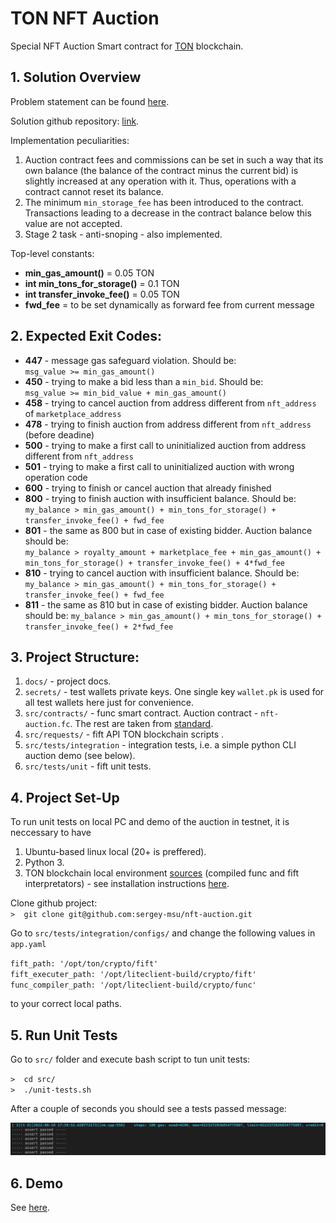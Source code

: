 # TON NFT Auction
Special NFT Auction Smart contract for [TON](https://ton.org/) blockchain.

## 1. Solution Overview

Problem statement can be found [here](https://telegra.ph/TON-NFT-Auction-Contract-Product--Technical-Requirements-06-03).

Solution github repository: [link](https://github.com/sergey-msu/nft-auction).

Implementation peculiarities:

1. Auction contract fees and commissions can be set in such a way that its own balance (the balance of the contract minus the current bid) is slightly increased at any operation with it. Thus, operations with a contract cannot reset its balance.
2. The minimum ``min_storage_fee`` has been introduced to the contract. Transactions leading to a decrease in the contract balance below this value are not accepted.
3. Stage 2 task - anti-snoping - also implemented.

Top-level constants:

- **min_gas_amount()** = 0.05 TON
- **int min_tons_for_storage()** = 0.1 TON
- **int transfer_invoke_fee()** = 0.05 TON
- **fwd_fee** = to be set dynamically as forward fee from current message

## 2. Expected Exit Codes:

- **447** - message gas safeguard violation. Should be:\
``msg_value >= min_gas_amount()``
- **450** - trying to make a bid less than a ``min_bid``. Should be:\
``msg_value >= min_bid_value + min_gas_amount()``
- **458** - trying to cancel auction from address different from ``nft_address`` of ``marketplace_address``
- **478** - trying to finish auction from address different from ``nft_address`` (before deadine)
- **500** - trying to make a first call to uninitialized auction from address different from ``nft_address``
- **501** - trying to make a first call to uninitialized auction with wrong operation code
- **600** - trying to finish or cancel auction that already finished
- **800** - trying to finish auction with insufficient balance. Should be:\
``my_balance > min_gas_amount() + min_tons_for_storage() + transfer_invoke_fee() + fwd_fee``
- **801** - the same as 800 but in case of existing bidder. Auction balance should be:\
``my_balance > royalty_amount + marketplace_fee + min_gas_amount() + min_tons_for_storage() + transfer_invoke_fee() + 4*fwd_fee``
- **810** - trying to cancel auction with insufficient balance. Should be:\
``my_balance > min_gas_amount() + min_tons_for_storage() + transfer_invoke_fee() + fwd_fee``
- **811** - the same as 810 but in case of existing bidder. Auction balance should be:
``my_balance > min_gas_amount() + min_tons_for_storage() + transfer_invoke_fee() + 2*fwd_fee``


## 3. Project Structure:

1. ``docs/`` - project docs.
2. ``secrets/`` - test wallets private keys. One single key ``wallet.pk`` is used for all test wallets here just for convenience.
3. ``src/contracts/`` - func smart contract. Auction contract - ``nft-auction.fc``. The rest are taken from [standard](https://github.com/ton-blockchain/token-contract/tree/main/nft).
4. ``src/requests/`` - fift API TON blockchain scripts .
5. ``src/tests/integration`` - integration tests, i.e. a simple python CLI auction demo (see below).
6. ``src/tests/unit`` - fift unit tests.


## 4. Project Set-Up

To run unit tests on local PC and demo of the auction in testnet, it is neccessary to have

1. Ubuntu-based linux local (20+ is preffered).
2. Python 3.
3. TON blockchain local environment [sources](https://github.com/newton-blockchain/ton) (compiled func and fift interpretators) - see installation instructions [here](https://github.com/raiym/astonished/blob/master/Dockerfile).

Clone github project:\
``>  git clone git@github.com:sergey-msu/nft-auction.git``

Go to ``src/tests/integration/configs/`` and change the following values in ``app.yaml``

``fift_path: '/opt/ton/crypto/fift'``\
``fift_executer_path: '/opt/liteclient-build/crypto/fift'``\
``func_compiler_path: '/opt/liteclient-build/crypto/func'``

to your correct local paths.

## 5. Run Unit Tests

Go to ``src/`` folder and execute bash script to tun unit tests:

``>  cd src/``\
``>  ./unit-tests.sh``

After a couple of seconds you should see a tests passed message:

![](docs/unit-tests.png)

## 6. Demo

See [here](docs/demo.md).
